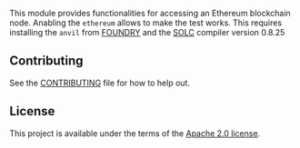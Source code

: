 <!-- cargo-rdme start -->

This module provides functionalities for accessing an Ethereum blockchain node.
Anabling the `ethereum` allows to make the test works. This requires installing
the `anvil` from [FOUNDRY] and the [SOLC] compiler version 0.8.25

[FOUNDRY]: https://book.getfoundry.sh/
[SOLC]: https://soliditylang.org/

<!-- cargo-rdme end -->

## Contributing

See the [CONTRIBUTING](../CONTRIBUTING.md) file for how to help out.

## License

This project is available under the terms of the [Apache 2.0 license](../LICENSE).
